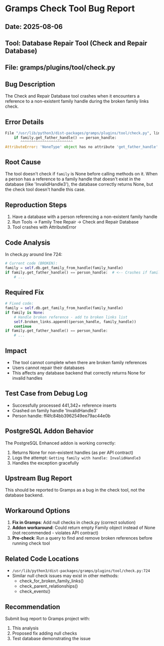 # Gramps Check Tool Bug Report

## Date: 2025-08-06
## Tool: Database Repair Tool (Check and Repair Database)
## File: gramps/plugins/tool/check.py

## Bug Description
The Check and Repair Database tool crashes when it encounters a reference to a non-existent family handle during the broken family links check.

## Error Details
```python
File "/usr/lib/python3/dist-packages/gramps/plugins/tool/check.py", line 724, in check_for_broken_family_links
    if family.get_father_handle() == person_handle:
       ^^^^^^^^^^^^^^^^^^^^^^^^
AttributeError: 'NoneType' object has no attribute 'get_father_handle'
```

## Root Cause
The tool doesn't check if `family` is None before calling methods on it. When a person has a reference to a family handle that doesn't exist in the database (like 'InvalidHandle3'), the database correctly returns None, but the check tool doesn't handle this case.

## Reproduction Steps
1. Have a database with a person referencing a non-existent family handle
2. Run Tools -> Family Tree Repair -> Check and Repair Database
3. Tool crashes with AttributeError

## Code Analysis
In check.py around line 724:
```python
# Current code (BROKEN):
family = self.db.get_family_from_handle(family_handle)
if family.get_father_handle() == person_handle:  # <-- Crashes if family is None
    # ...
```

## Required Fix
```python
# Fixed code:
family = self.db.get_family_from_handle(family_handle)
if family is None:
    # Handle broken reference - add to broken links list
    self.broken_links.append((person_handle, family_handle))
    continue
if family.get_father_handle() == person_handle:
    # ...
```

## Impact
- The tool cannot complete when there are broken family references
- Users cannot repair their databases
- This affects any database backend that correctly returns None for invalid handles

## Test Case from Debug Log
- Successfully processed 441,342+ reference inserts
- Crashed on family handle 'InvalidHandle3'
- Person handle: ff4fc84bb3962549ee79ac44e0b

## PostgreSQL Addon Behavior
The PostgreSQL Enhanced addon is working correctly:
1. Returns None for non-existent handles (as per API contract)
2. Logs the attempt: `Getting family with handle: InvalidHandle3`
3. Handles the exception gracefully

## Upstream Bug Report
This should be reported to Gramps as a bug in the check tool, not the database backend.

## Workaround Options
1. **Fix in Gramps**: Add null checks in check.py (correct solution)
2. **Addon workaround**: Could return empty Family object instead of None (not recommended - violates API contract)
3. **Pre-check**: Run a query to find and remove broken references before running check tool

## Related Code Locations
- `/usr/lib/python3/dist-packages/gramps/plugins/tool/check.py:724`
- Similar null check issues may exist in other methods:
  - check_for_broken_family_links()
  - check_parent_relationships()
  - check_events()

## Recommendation
Submit bug report to Gramps project with:
1. This analysis
2. Proposed fix adding null checks
3. Test database demonstrating the issue